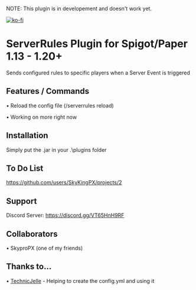 NOTE: This plugin is in developement and doesn't work yet.

[![ko-fi](https://ko-fi.com/img/githubbutton_sm.svg)](https://ko-fi.com/R6R5VHPMK)

# ServerRules Plugin for Spigot/Paper 1.13 - 1.20+

Sends configured rules to specific players when a Server Event is triggered

## Features / Commands

• Reload the config file (/serverrules reload)

• Working on more right now

## Installation

Simply put the .jar in your .\plugins folder

## To Do List

https://github.com/users/SkyKingPX/projects/2

## Support

Discord Server: https://discord.gg/VT65HnH9RF

## Collaborators

• SkyproPX (one of my friends)

## Thanks to...

• [TechnicJelle](https://github.com/TechnicJelle) - Helping to create the config.yml and using it
